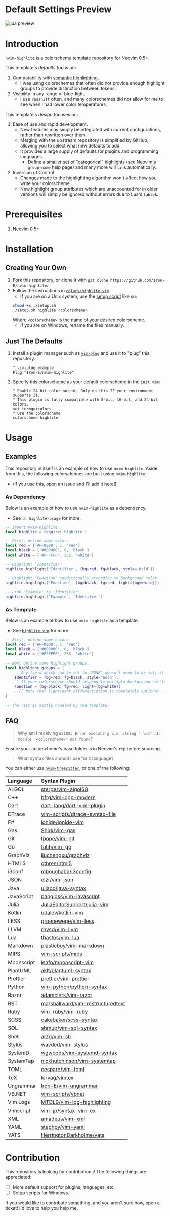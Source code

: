 # Default Settings Preview

![lua preview](./media/preview.png "Lua Preview")

# Introduction

`nvim-highlite` is a colorscheme template repository for Neovim 0.5+.

This template's _defaults_ focus on:

1. Compatability with [semantic highlighting](https://medium.com/@evnbr/coding-in-color-3a6db2743a1e).
	* I was using colorschemes that often did not provide enough highlight groups to provide distinction between tokens.
2. Visibility in any range of blue-light.
	* I use `redshift` often, and many colorschemes did not allow for me to see when I had lower color temperatures.

This template's _design_ focuses on:

1. Ease of use and rapid development.
	* New features may simply be integrated with current configurations, rather than rewritten over them.
	* Merging with the upstream repository is simplified by GitHub, allowing you to select what new defaults to add.
	* It provides a large supply of defaults for plugins and programming languages.
		* Define a smaller set of "categorical" highlights (see Neovim's `group-name` help page) and many more will `link` automatically.
2. Inversion of Control
	* Changes made to the highlighting algorithm won't affect how you write your colorscheme.
	* New highlight group attributes which are unaccounted for in older versions will simply be ignored without errors due to Lua's `table`s.

# Prerequisites

1. Neovim 0.5+

# Installation

## Creating Your Own

1. Fork this repository, or clone it with `git clone https://github.com/Iron-E/nvim-highlite`.
2. Follow the instructions in [`colors/highlite.vim`](colors/highlite.vim).
	* If you are on a Unix system, use the [setup script](setup.sh) like so:
	```sh
	chmod +x ./setup.sh
	./setup.sh highlite <colorscheme>
	```
	Where `<colorscheme>` is the name of your desired colorscheme.
	* If you are on Windows, rename the files manually.

## Just The Defaults

1. Install a plugin manager such as [`vim-plug`](https://github.com/junegunn/vim-plug) and use it to "plug" this repository.
	```viml
	" vim-plug example
	Plug "Iron-E/nvim-highlite"
	```
2. Specify this colorscheme as your default colorscheme in the `init.vim`:
	```viml
	" Enable 24-bit color output. Only do this IF your environment supports it.
	" This plugin is fully compatible with 8-bit, 16-bit, and 24-bit colors.
	set termguicolors
	" Use the colorscheme
	colorscheme highlite
	```

# Usage

## Examples

This repository in itself is an example of how to use `nvim-highlite`. Aside from this, the following colorschemes are built using `nvim-highlite`:

* (if you use this, open an issue and I'll add it here!)

### As Dependency

Below is an example of how to use `nvim-highlite` as a dependency.

* See `:h highlite-usage` for more.

```lua
-- Import nvim-highlite
local highlite = require('highlite')

-- First, define some colors
local red = {'#FF0000', 1, 'red'}
local black = {'#000000', 0, 'black'}
local white = {'#FFFFFF', 255, 'white'}

-- Highlight 'Identifier'
highlite.highlight('Identifier', {bg=red, fg=black, style='bold'})

-- Highlight 'Function' conditionally according to background color.
highlite.highlight('Function', {bg=black, fg=red, light={bg=white}})

-- Link 'Example' to 'Identifier'
highlite.highlight('Example', 'Identifier')
```

### As Template

Below is an example of how to use `nvim-highlite` as a template.

* See [`highlite.vim`](colors/highlite.vim) for more.

```lua
-- First, define some colors
local red = {'#FF0000', 1, 'red'}
local black = {'#000000', 0, 'black'}
local white = {'#FFFFFF', 255, 'white'}

-- Next define some highlight groups.
local highlight_groups = {
	-- Any field which can be set to "NONE" doesn't need to be set, it will be automatically assumed to be "NONE".
	Identifier = {bg=red, fg=black, style='bold'},
	-- If your colorscheme should respond to multiple background settings, you can do that too:
	Function = {bg=black, fg=red, light={bg=white}}
	--[[ Note that light/dark differentiation is completely optional. ]]
}

-- The rest is mostly handled by the template.
```

## FAQ

> Why am I receiving `E5108: Error executing lua [string ":lua"]:1: module '<colorscheme>' not found`?

Ensure your colorscheme's base folder is in Neovim's `rtp` before sourcing.

> What syntax files should I use for `X` language?

You can either use [`nvim-treesitter`](https://github.com/nvim-treesitter/nvim-treesitter), or one of the following:

| Language   | Syntax Plugin                                                                             |
|:-----------|:------------------------------------------------------------------------------------------|
| ALGOL      | [sterpe/vim-algol68](https://github.com/sterpe/vim-algol68)                               |
| C++        | [bfrg/vim-cpp-modern](https://github.com/bfrg/vim-cpp-modern)                             |
| Dart       | [dart-lang/dart-vim-plugin](https://github.com/dart-lang/dart-vim-plugin)                 |
| DTrace     | [vim-scripts/dtrace-syntax-file](https://github.com/vim-scripts/dtrace-syntax-file)       |
| F#         | [ionide/Ionide-vim](https://github.com/ionide/Ionide-vim)                                 |
| Gas        | [Shirk/vim-gas](https://github.com/Shirk/vim-gas)                                         |
| Git        | [tpope/vim-git](https://github.com/tpope/vim-git)                                         |
| Go         | [fatih/vim-go](https://github.com/fatih/vim-go)                                           |
| GraphViz   | [liuchengxu/graphviz](https://github.com/liuchengxu/graphviz)                             |
| HTML5      | [othree/html5](https://github.com/othree/html5)                                           |
| i3conf     | [mboughaba/i3config](https://github.com/mboughaba/i3config)                               |
| JSON       | [elzr/vim-json](https://github.com/elzr/vim-json)                                         |
| Java       | [uiiaoo/java-syntax](https://github.com/uiiaoo/java-syntax)                               |
| JavaScript | [pangloss/vim-javascript](https://github.com/pangloss/vim-javascript)                     |
| Julia      | [JuliaEditorSupport/julia-vim](https://github.com/JuliaEditorSupport/julia-vim)           |
| Kotlin     | [udalov/kotlin-vim](https://github.com/udalov/kotlin-vim)                                 |
| LESS       | [groenewege/vim-less](https://github.com/groenewege/vim-less)                             |
| LLVM       | [rhysd/vim-llvm](https://github.com/rhysd/vim-llvm)                                       |
| Lua        | [tbastos/vim-lua](https://github.com/tbastos/vim-lua)                                     |
| Markdown   | [plasticboy/vim-markdown](https://github.com/plasticboy/vim-markdown)                     |
| MIPS       | [vim-scripts/mips](https://github.com/vim-scripts/mips)                                   |
| Moonscript | [leafo/moonscript-vim](https://github.com/leafo/moonscript-vim)                           |
| PlantUML   | [aklt/plantuml-syntax](https://github.com/aklt/plantuml-syntax)                           |
| Prettier   | [prettier/vim-prettier](https://github.com/prettier/vim-prettier)                         |
| Python     | [vim-python/python-syntax](https://github.com/vim-python/python-syntax)                   |
| Razor      | [adamclerk/vim-razor](https://github.com/adamclerk/vim-razor)                             |
| RST        | [marshallward/vim-restructuredtext](https://github.com/marshallward/vim-restructuredtext) |
| Ruby       | [vim-ruby/vim-ruby](https://github.com/vim-ruby/vim-ruby)                                 |
| SCSS       | [cakebaker/scss-syntax](https://github.com/cakebaker/scss-syntax)                         |
| SQL        | [shmup/vim-sql-syntax](https://github.com/shmup/vim-sql-syntax)                           |
| Shell      | [arzg/vim-sh](https://github.com/arzg/vim-sh)                                             |
| Stylus     | [wavded/vim-stylus](https://github.com/wavded/vim-stylus)                                 |
| SystemD    | [wgwoods/vim-systemd-syntax](https://github.com/wgwoods/vim-systemd-syntax)               |
| SystemTap  | [nickhutchinson/vim-systemtap](https://github.com/nickhutchinson/vim-systemtap)           |
| TOML       | [cespare/vim-toml](https://github.com/cespare/vim-toml)                                   |
| TeX        | [lervag/vimtex](https://github.com/lervag/vimtex)                                         |
| Ungrammar  | [Iron-E/vim-ungrammar](https://github.com/Iron-E/vim-ungrammar)                           |
| VB.NET     | [vim-scripts/vbnet](https://github.com/vim-scripts/vbnet)                                 |
| Vim Logs   | [MTDL9/vim-log-highlighting](https://github.com/MTDL9/vim-log-highlighting)               |
| Vimscript  | [vim-jp/syntax-vim-ex](https://github.com/vim-jp/syntax-vim-ex)                           |
| XML        | [amadeus/vim-xml](https://github.com/amadeus/vim-xml)                                     |
| YAML       | [stephpy/vim-yaml](https://github.com/stephpy/vim-yaml)                                   |
| YATS       | [HerringtonDarkholme/yats](https://github.com/HerringtonDarkholme/yats)                   |

# Contribution

This repository is looking for contributions! The following things are appreciated:

* [ ] More default support for plugins, languages, etc.
* [ ] Setup scripts for Windows.

If you would like to contribute something, and you aren't sure how, open a ticket! I'd love to help you help me.

